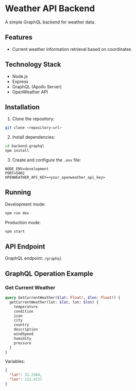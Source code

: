 # Weather API Backend

A simple GraphQL backend for weather data.

## Features

- Current weather information retrieval based on coordinates

## Technology Stack

- Node.js
- Express
- GraphQL (Apollo Server)
- OpenWeather API

## Installation

1. Clone the repository:
```bash
git clone <repository-url>
```

2. Install dependencies:
```bash
cd backend-graphql
npm install
```

3. Create and configure the `.env` file:
```
NODE_ENV=development
PORT=5002
OPENWEATHER_API_KEY=<your_openweather_api_key>
```

## Running

Development mode:
```bash
npm run dev
```

Production mode:
```bash
npm start
```

## API Endpoint

GraphQL endpoint: `/graphql`

## GraphQL Operation Example

### Get Current Weather
```graphql
query GetCurrentWeather($lat: Float!, $lon: Float!) {
  getCurrentWeather(lat: $lat, lon: $lon) {
    temperature
    condition
    icon
    city
    country
    description
    windSpeed
    humidity
    pressure
  }
}
```

Variables:
```json
{
  "lat": 31.2304,
  "lon": 121.4737
}
```